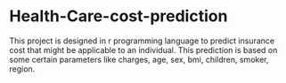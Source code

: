 # Health-Care-cost-prediction

This project is designed in r programming language to predict insurance cost that might be applicable to an individual.
This prediction is based on some certain parameters like charges, age, sex, bmi, children, smoker, region.
